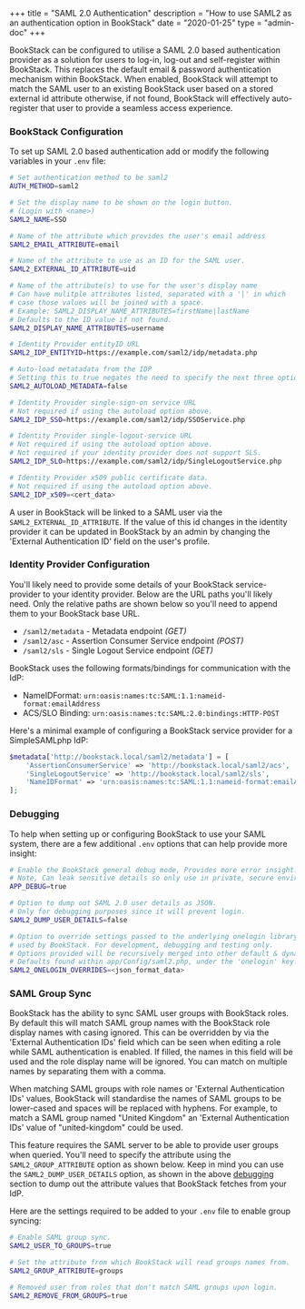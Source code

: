 +++
title = "SAML 2.0 Authentication"
description = "How to use SAML2 as an authentication option in BookStack"
date = "2020-01-25"
type = "admin-doc"
+++

BookStack can be configured to utilise a SAML 2.0 based authentication provider as a solution for users to log-in, log-out and self-register within BookStack. This replaces the default email & password authentication mechanism within BookStack. When enabled, BookStack will attempt to match the SAML user to an existing BookStack user based on a stored external id attribute otherwise, if not found, BookStack will effectively auto-register that user to provide a seamless access experience.

### BookStack Configuration

To set up SAML 2.0 based authentication add or modify the following variables in your `.env` file:

```bash
# Set authentication method to be saml2
AUTH_METHOD=saml2

# Set the display name to be shown on the login button.
# (Login with <name>)
SAML2_NAME=SSO

# Name of the attribute which provides the user's email address
SAML2_EMAIL_ATTRIBUTE=email

# Name of the attribute to use as an ID for the SAML user.
SAML2_EXTERNAL_ID_ATTRIBUTE=uid

# Name of the attribute(s) to use for the user's display name
# Can have mulitple attributes listed, separated with a '|' in which 
# case those values will be joined with a space.
# Example: SAML2_DISPLAY_NAME_ATTRIBUTES=firstName|lastName
# Defaults to the ID value if not found.
SAML2_DISPLAY_NAME_ATTRIBUTES=username

# Identity Provider entityID URL
SAML2_IDP_ENTITYID=https://example.com/saml2/idp/metadata.php

# Auto-load metatadata from the IDP
# Setting this to true negates the need to specify the next three options
SAML2_AUTOLOAD_METADATA=false

# Identity Provider single-sign-on service URL
# Not required if using the autoload option above.
SAML2_IDP_SSO=https://example.com/saml2/idp/SSOService.php

# Identity Provider single-logout-service URL
# Not required if using the autoload option above.
# Not required if your identity provider does not support SLS.
SAML2_IDP_SLO=https://example.com/saml2/idp/SingleLogoutService.php

# Identity Provider x509 public certificate data.
# Not required if using the autoload option above.
SAML2_IDP_x509=<cert_data>
```

A user in BookStack will be linked to a SAML user via the `SAML2_EXTERNAL_ID_ATTRIBUTE`. If the value of this id changes in the identity provider it can be updated in BookStack by an admin by changing the 'External Authentication ID' field on the user's profile.

### Identity Provider Configuration

You'll likely need to provide some details of your BookStack service-provider to your identity provider. Below are the URL paths you'll likely need. Only the relative paths are shown below so you'll need to append them to your BookStack base URL.

* `/saml2/metadata` - Metadata endpoint *(GET)*
* `/saml2/asc` - Assertion Consumer Service endpoint *(POST)*
* `/saml2/sls` - Single Logout Service endpoint *(GET)*

BookStack uses the following formats/bindings for communication with the IdP:

* NameIDFormat: `urn:oasis:names:tc:SAML:1.1:nameid-format:emailAddress`
* ACS/SLO Binding: `urn:oasis:names:tc:SAML:2.0:bindings:HTTP-POST`

Here's a minimal example of configuring a BookStack service provider for a SimpleSAMLphp IdP:

```php
$metadata['http://bookstack.local/saml2/metadata'] = [
    'AssertionConsumerService' => 'http://bookstack.local/saml2/acs',
    'SingleLogoutService' => 'http://bookstack.local/saml2/sls',
    'NameIDFormat' => 'urn:oasis:names:tc:SAML:1.1:nameid-format:emailAddress',
];
```

### Debugging

To help when setting up or configuring BookStack to use your SAML system, there are a few additional `.env` options that can help provide more insight:

```bash
# Enable the BookStack general debug mode, Provides more error insight.
# Note, Can leak sensitive details so only use in private, secure environments.
APP_DEBUG=true

# Option to dump out SAML 2.0 user details as JSON.
# Only for debugging purposes since it will prevent login.
SAML2_DUMP_USER_DETAILS=false

# Option to override settings passed to the underlying onelogin library
# used by BookStack. For development, debugging and testing only.
# Options provided will be recursively merged into other default & dynamic options.
# Defaults found within app/Config/saml2.php, under the 'onelogin' key.
SAML2_ONELOGIN_OVERRIDES=<json_format_data>
```

### SAML Group Sync

BookStack has the ability to sync SAML user groups with BookStack roles. By default this will match SAML group names with the BookStack role display names with casing ignored.
This can be overridden by via the 'External Authentication IDs' field which can be seen when editing a role while SAML authentication is enabled. If filled, the names in this field will be used and the role display name will be ignored. You can match on multiple names by separating them with a comma.

When matching SAML groups with role names or 'External Authentication IDs' values, BookStack will standardise the names of SAML groups to be lower-cased and spaces will be replaced with hyphens. For example, to match a SAML group named "United Kingdom" an 'External Authentication IDs' value of "united-kingdom" could be used.

This feature requires the SAML server to be able to provide user groups when queried. You'll need to specify the attribute using the `SAML2_GROUP_ATTRIBUTE` option as shown below. Keep in mind you can use the `SAML2_DUMP_USER_DETAILS` option, as shown in the above [debugging](#debugging) section to dump out the attribute values that BookStack fetches from your IdP.

Here are the settings required to be added to your `.env` file to enable group syncing:

```bash
# Enable SAML group sync.
SAML2_USER_TO_GROUPS=true

# Set the attribute from which BookStack will read groups names from.
SAML2_GROUP_ATTRIBUTE=groups

# Removed user from roles that don't match SAML groups upon login.
SAML2_REMOVE_FROM_GROUPS=true
```
